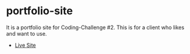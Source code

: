 # portfolio-site
It is a portfolio site for Coding-Challenge #2. This is for a client who likes and want to use.
- [Live Site](https://rabinrai44.github.io/portfolio-site)
